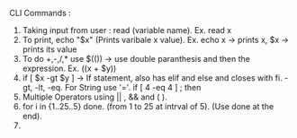 CLI Commands : 

1. Taking input from user : read (variable name). Ex. read x
2. To print, echo "$x" (Prints varibale x value). Ex. echo x -> prints x, $x -> prints its value
3. To do +,-,/,* use $(()) -> use double paranthesis and then the expression. Ex. $(($x + $y))
4. if [ $x -gt $y ] -> If statement, also has elif and else and closes with fi. -gt, -lt, -eq. For String use '='. if [ 4 -eq 4 ] ; then 
5. Multiple Operators using || , &&  and ( ). 
6. for i in {1..25..5} done. (from 1 to 25 at intrval of 5). (Use done at the end). 
7. 
